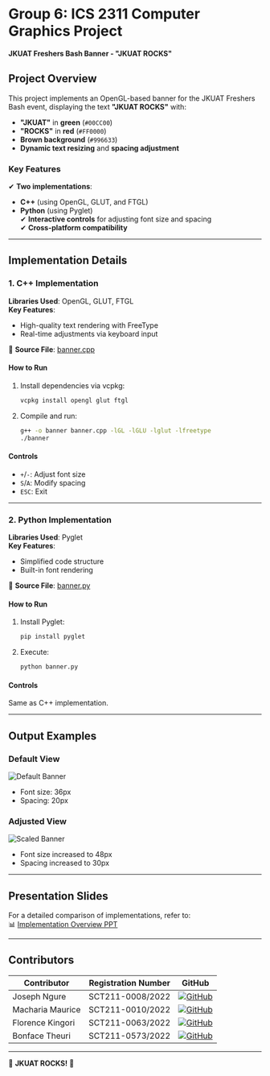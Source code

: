# **Group 6: ICS 2311 Computer Graphics Project**  
**JKUAT Freshers Bash Banner - "JKUAT ROCKS"**  

## **Project Overview**  
This project implements an OpenGL-based banner for the JKUAT Freshers Bash event, displaying the text **"JKUAT ROCKS"** with:  
- **"JKUAT"** in **green** (`#00CC00`)  
- **"ROCKS"** in **red** (`#FF0000`)  
- **Brown background** (`#996633`)  
- **Dynamic text resizing** and **spacing adjustment**  

### **Key Features**  
✔ **Two implementations**:  
   - **C++** (using OpenGL, GLUT, and FTGL)  
   - **Python** (using Pyglet)  
✔ **Interactive controls** for adjusting font size and spacing  
✔ **Cross-platform compatibility**  

---

## **Implementation Details**  
### **1. C++ Implementation**  
**Libraries Used**: OpenGL, GLUT, FTGL  
**Key Features**:  
- High-quality text rendering with FreeType  
- Real-time adjustments via keyboard input  

📁 **Source File**: [banner.cpp](cpp_implementation/group_work/banner.cpp)  

#### **How to Run**  
1. Install dependencies via vcpkg:  
   ```powershell
   vcpkg install opengl glut ftgl
   ```
2. Compile and run:  
   ```bash
   g++ -o banner banner.cpp -lGL -lGLU -lglut -lfreetype
   ./banner
   ```

#### **Controls**  
- `+`/`-`: Adjust font size  
- `S`/`A`: Modify spacing  
- `ESC`: Exit  

---

### **2. Python Implementation**  
**Libraries Used**: Pyglet  
**Key Features**:  
- Simplified code structure  
- Built-in font rendering  

📁 **Source File**: [banner.py](python_implementation/jkuat_banner.py)  

#### **How to Run**  
1. Install Pyglet:  
   ```bash
   pip install pyglet
   ```
2. Execute:  
   ```bash
   python banner.py
   ```

#### **Controls**  
Same as C++ implementation.  

---

## **Output Examples**  
### **Default View**  
![Default Banner](#)  
- Font size: 36px  
- Spacing: 20px  

### **Adjusted View**  
![Scaled Banner](#)  
- Font size increased to 48px  
- Spacing increased to 30px  

---

## **Presentation Slides**  
For a detailed comparison of implementations, refer to:  
📊 [Implementation Overview PPT](Presentation.pptx)  

---

## **Contributors**

<div align="center">

| Contributor | Registration Number | GitHub |
|-------------|---------------------|--------|
| Joseph Ngure | SCT211-0008/2022 | [![GitHub](https://img.shields.io/badge/GitHub-Profile-blue?style=flat-square&logo=github)](https://github.com/ngure1) |
| Macharia Maurice | SCT211-0010/2022 | [![GitHub](https://img.shields.io/badge/GitHub-Profile-blue?style=flat-square&logo=github)](https://github.com/Macharia-Maurice) |
| Florence Kingori | SCT211-0063/2022 | [![GitHub](https://img.shields.io/badge/GitHub-Profile-blue?style=flat-square&logo=github)](https://github.com/kingoriwangechi) |
| Bonface Theuri | SCT211-0573/2022 | [![GitHub](https://img.shields.io/badge/GitHub-Profile-blue?style=flat-square&logo=github)](https://github.com/theurikarue) |

</div>


--- 

🚀 **JKUAT ROCKS!** 🚀
